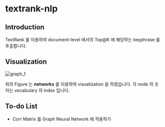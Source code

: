 # textrank-nlp

## Introduction

TextRank 를 이용하여 document-level 에서의 Top@K 에 해당하는 keyphrase 를 추출합니다.

## Visualization

![graph_1](https://raw.githubusercontent.com/JudePark96/textrank-nlp/master/pagerank_graph.png)

위의 Figure 는 **networkx** 를 이용하여 visualization 을 하였습니다. 각 node 의 숫자는 vocabulary 의 index 입니다.

## To-do List

- Corr Matrix 를 Graph Neural Network 에 적용하기
